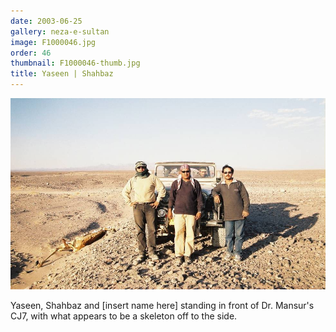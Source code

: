 ```yaml
---
date: 2003-06-25
gallery: neza-e-sultan
image: F1000046.jpg
order: 46
thumbnail: F1000046-thumb.jpg
title: Yaseen | Shahbaz
---
```


![Yaseen | Shahbaz](./F1000046.jpg)

Yaseen, Shahbaz and [insert name here] standing in front of Dr. Mansur's CJ7, with what appears to be a skeleton off to the side.